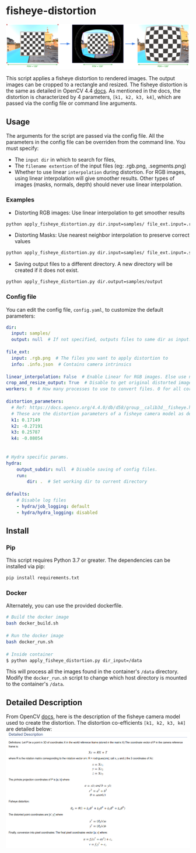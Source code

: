 # fisheye-distortion

![Method](images/fisheye-distort-fig.png)

This script applies a fisheye distortion to rendered images. The output images can be cropped to a
rectangle and resized. The fisheye distortion is the same as detailed in OpenCV 4.4 [docs](https://docs.opencv.org/4.4.0/db/d58/group__calib3d__fisheye.html).
As mentioned in the docs, the distortion is characterized by 4 parameters, `[k1, k2, k3, k4]`, which are 
passed via the config file or command line arguments.

## Usage
The arguments for the script are passed via the config file. All the parameters in the
 config file can be overriden from the command line. You must specify:
 - The `input dir` in which to
 search for files, 
 - The `filename extention` of the input files (eg: .rgb.png, .segments.png)
 - Whether to use linear `interpolation` during distortion. For RGB images, using linear interpolation will give 
   smoother results. Other types of images (masks, normals, depth) should never use linear interpolation.

### Examples

- Distorting RGB images: Use linear interpolation to get smoother results 
```bash
python apply_fisheye_distortion.py dir.input=samples/ file_ext.input=.rgb.png linear_interpolation=True
```

- Distorting Masks: Use nearest neighbor interpolation to preserve correct values
```bash
python apply_fisheye_distortion.py dir.input=samples/ file_ext.input=.segments.png
```

- Saving output files to a different directory. A new directory will be created if it does not exist.
```bash
python apply_fisheye_distortion.py dir.output=samples/output
```

### Config file
You can edit the config file, `config.yaml`, to customize the default parameters:

```yaml
dir:
  input: samples/
  output: null  # If not specified, outputs files to same dir as input.

file_ext:
  input: .rgb.png  # The files you want to apply distortion to
  info: .info.json  # Contains camera intrinsics

linear_interpolation: False  # Enable Linear for RGB images. Else use nearest-neighbor for masks, normals and depth.
crop_and_resize_output: True  # Disable to get original distorted image. Else output will be of same resolution as input.
workers: 0  # How many processes to use to convert files. 0 for all cores in machine.

distortion_parameters:
  # Ref: https://docs.opencv.org/4.4.0/db/d58/group__calib3d__fisheye.html
  # These are the distortion parameters of a fisheye camera model as defined in the fisheye module of OpenCV 4.4.0
  k1: 0.17149
  k2: -0.27191
  k3: 0.25787
  k4: -0.08054


# Hydra specific params.
hydra:
    output_subdir: null  # Disable saving of config files.
    run:
        dir: .  # Set working dir to current directory

defaults:
    # Disable log files
    - hydra/job_logging: default
    - hydra/hydra_logging: disabled
```

## Install

### Pip
This script requires Python 3.7 or greater. The dependencies can be installed via pip:

```bash
pip install requirements.txt
```

### Docker
Alternately, you can use the provided dockerfile. 

```bash
# Build the docker image
bash docker_build.sh

# Run the docker image
bash docker_run.sh

# Inside container
$ python apply_fisheye_distortion.py dir_input=/data
```

This will process all the images found in the container's `/data` directory. Modify the
`docker_run.sh` script to change which host directory is mounted to the container's `/data`.

## Detailed Description
From OpenCV [docs](https://docs.opencv.org/4.4.0/db/d58/group__calib3d__fisheye.html),
here is the description of the fisheye camera model used to create the distortion. The
distortion co-efficients `[k1, k2, k3, k4]` are detailed below:
![distortion-description](images/fisheye-opencv-description.png)
